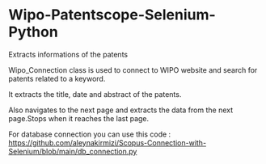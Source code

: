 # Wipo-Patentscope-Selenium-Python
Extracts informations of the patents

Wipo_Connection class is used to connect to WIPO website and search for patents related to a keyword.

It extracts the title, date and abstract of the patents.

Also navigates to the next page and extracts the data from the next page.Stops when it reaches the last page.

For database connection you can use this code : https://github.com/aleynakirmizi/Scopus-Connection-with-Selenium/blob/main/db_connection.py

